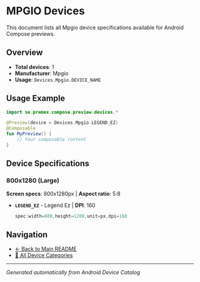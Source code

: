 # MPGIO Devices

This document lists all Mpgio device specifications available for Android Compose previews.

## Overview

- **Total devices**: 1
- **Manufacturer**: Mpgio
- **Usage**: `Devices.Mpgio.DEVICE_NAME`

## Usage Example

```kotlin
import se.premex.compose.preview.devices.*

@Preview(device = Devices.Mpgio.LEGEND_EZ)
@Composable
fun MyPreview() {
    // Your composable content
}
```

## Device Specifications

### 800x1280 (Large)

**Screen specs**: 800x1280px | **Aspect ratio**: 5:8

- **`LEGEND_EZ`** - Legend Ez | **DPI**: 160
  ```kotlin
  spec:width=800,height=1280,unit=px,dpi=160
  ```

## Navigation

- [← Back to Main README](../../README.md)
- [📱 All Device Categories](../README.md)

---
*Generated automatically from Android Device Catalog*
